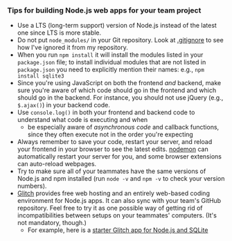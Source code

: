 ### Tips for building Node.js web apps for your team project

- Use a LTS (long-term support) version of Node.js instead of the latest one since LTS is more stable.
- Do not put `node_modules/` in your Git repository. Look at [.gitignore](.gitignore)
  to see how I've ignored it from my repository.
- When you run `npm install` it will install the modules listed in your `package.json` file; to install individual modules that are not listed in `package.json` you need to explicitly mention their names: e.g., `npm install sqlite3`
- Since you're using JavaScript on both the frontend *and* backend, make
  sure you're aware of which code should go in the frontend and which
  should go in the backend. For instance, you should not use jQuery
  (e.g., `$.ajax()`) in your backend code.
- Use `console.log()` in both your frontend and backend code to understand what code is executing and when
  - be especially aware of *asynchronous code* and callback functions, since they often execute not in the order you're expecting
- Always remember to save your code, restart your server, and reload your frontend in your browser to see the latest edits. [nodemon](https://nodemon.io/) can automatically restart your server for you, and some browser extensions can auto-reload webpages.
- Try to make sure all of your teammates have the same versions of
  Node.js and npm installed (run `node -v` and `npm -v` to check your
  version numbers).
- [Glitch](https://glitch.com/) provides free web hosting and an entirely
  web-based coding environment for Node.js apps. It can also sync
  with your team's GitHub repository. Feel free to try it as one
  possible way of getting rid of incompatibilities between setups on
  your teammates' computers. (It's not mandatory, though.)
  - For example, here is a [starter Glitch app for Node.js and SQLite](https://glitch.com/~hello-sqlite)
